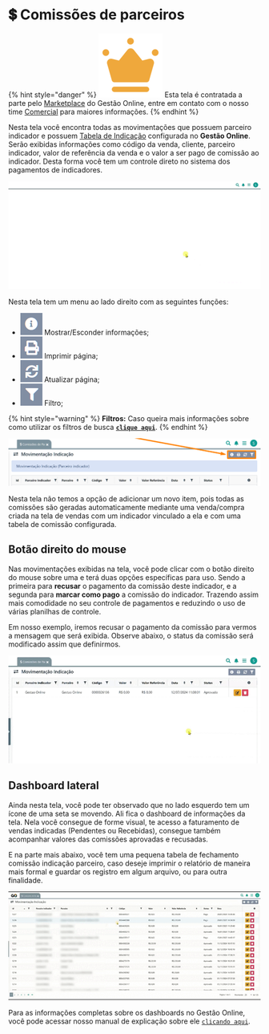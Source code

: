 # 💲 Comissões de parceiros

{% hint style="danger" %}
<img src="/erp-v2/assets/marketplace/coroa_premium.png" alt="" data-size="line"> Esta tela é contratada a parte pelo [Marketplace](/erp-v2/marketplace/inicio.md) do Gestão Online, entre em contato com o nosso time [Comercial](https://api.whatsapp.com/send?phone=556237735650&text=Ol%C3%A1%20gostaria%20de%20mais%20informa%C3%A7%C3%B5es%20sobre%20o%20marketplace%20do%20Gest%C3%A3o.Online) para maiores informações.
{% endhint %}

Nesta tela você encontra todas as movimentações que possuem parceiro indicador e possuem [Tabela de Indicação](/erp-v2/funcionalidades/indicadores_afiliados/tabelas_indicacao.md) configurada no **Gestão Online**. Serão exibidas informações como código da venda, cliente, parceiro indicador, valor de referência da venda e o valor a ser pago de comissão ao indicador. Desta forma você tem um controle direto no sistema dos pagamentos de indicadores.

![](/erp-v2/assets/funcionalidades/indicadores_afiliados/aba_comissoes.gif)

Nesta tela tem um menu ao lado direito com as seguintes funções:

- <img src="/erp-v2/assets/icon_exibir.png" alt="" data-size="line"> Mostrar/Esconder informações;
- <img src="/erp-v2/assets/icon_imprimir.png" alt="" data-size="line"> Imprimir página;
- <img src="/erp-v2/assets/icon_atualizar.png" alt="" data-size="line"> Atualizar página;
- <img src="/erp-v2/assets/icon_filtro.png" alt="" data-size="line"> Filtro;

{% hint style="warning" %}
**Filtros:** Caso queira mais informações sobre como utilizar os filtros de busca [**`clique aqui`**](/erp-v2/primeiro_acesso/filtros.md).
{% endhint %}

![](/erp-v2/assets/funcionalidades/indicadores_afiliados/aba_comissoes_menu.png)

Nesta tela não temos a opção de adicionar um novo item, pois todas as comissões são geradas automaticamente mediante uma venda/compra criada na tela de vendas com um indicador vinculado a ela e com uma tabela de comissão configurada.

## Botão direito do mouse

Nas movimentações exibidas na tela, você pode clicar com o botão direito do mouse sobre uma e terá duas opções específicas para uso. Sendo a primeira para **recusar** o pagamento da comissão deste indicador, e a segunda para **marcar como pago** a comissão do indicador. Trazendo assim mais comodidade no seu controle de pagamentos e reduzindo o uso de várias planilhas de controle.

Em nosso exemplo, iremos recusar o pagamento da comissão para vermos a mensagem que será exibida. Observe abaixo, o status da comissão será modificado assim que definirmos.

![](/erp-v2/assets/funcionalidades/indicadores_afiliados/aba_comissoes_btn_mouse.gif)


## Dashboard lateral

Ainda nesta tela, você pode ter observado que no lado esquerdo tem um ícone de uma seta se movendo. Ali fica o dashboard de informações da tela. Nela você consegue de forme visual, te acesso a faturamento de vendas indicadas (Pendentes ou Recebidas), consegue também acompanhar valores das comissões aprovadas e recusadas.

E na parte mais abaixo, você tem uma pequena tabela de fechamento comissão indicação parceiro, caso deseje imprimir o relatório de maneira mais formal e guardar os registro em algum arquivo, ou para outra finalidade.

![](/erp-v2/assets/funcionalidades/indicadores_afiliados/aba_comissoes_dashboard_lateral.gif)

Para as informações completas sobre os dashboards no Gestão Online, você pode acessar nosso manual de explicação sobre ele [`clicando aqui`](/erp-v2/primeiro_acesso/relatorios_dashboard_grid.md).